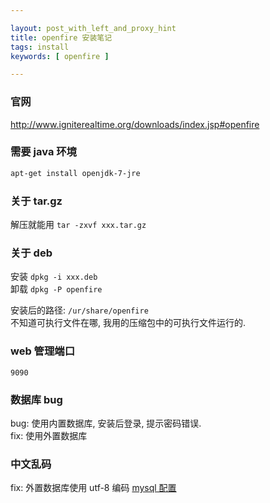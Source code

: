 ```yaml
---

layout: post_with_left_and_proxy_hint
title: openfire 安装笔记
tags: install
keywords: [ openfire ]

---
```


### 官网
http://www.igniterealtime.org/downloads/index.jsp#openfire

### 需要 java 环境
```sh
apt-get install openjdk-7-jre
```

### 关于 tar.gz
解压就能用 `tar -zxvf xxx.tar.gz`

### 关于 deb
安装 `dpkg -i xxx.deb`    
卸载 `dpkg -P openfire`   

安装后的路径: `/ur/share/openfire`    
不知道可执行文件在哪, 我用的压缩包中的可执行文件运行的.   

### web 管理端口
`9090`

### 数据库 bug
bug: 使用内置数据库, 安装后登录, 提示密码错误.    
fix: 使用外置数据库    

### 中文乱码
fix: 外置数据库使用 utf-8 编码 [mysql 配置](/2015/07/mysql-settings.html)
